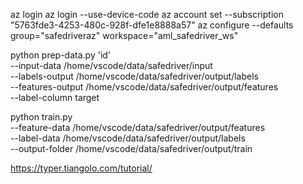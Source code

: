 az login
az login --use-device-code
az account set --subscription "5763fde3-4253-480c-928f-dfe1e8888a57"
az configure --defaults group="safedriveraz" workspace="aml_safedriver_ws"

  python  prep-data.py 'id' \
  --input-data /home/vscode/data/safedriver/input \
  --labels-output /home/vscode/data/safedriver/output/labels \
  --features-output /home/vscode/data/safedriver/output/features \
  --label-column target

python train.py \
  --feature-data /home/vscode/data/safedriver/output/features \
  --label-data /home/vscode/data/safedriver/output/labels \
  --output-folder /home/vscode/data/safedriver/output/train 

  
https://typer.tiangolo.com/tutorial/